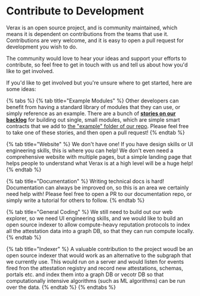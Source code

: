 # Contribute to Development

Verax is an open source project, and is community maintained, which means it is dependent on contributions from the teams that use it.  Contributions are very welcome, and it is easy to open a pull request for development you wish to do.

The community would love to hear your ideas and support your efforts to contribute, so feel free to get in touch with us and tell us about how you'd like to get involved.

If you'd like to get involved but you're unsure where to get started, here are some ideas:

{% tabs %}
{% tab title="Example Modules" %}
Other developers can benefit from having a standard library of modules that they can use, or simply reference as an example.  There are a bunch of [**stories on our backlog**](https://github.com/orgs/Consensys/projects/17) for building out single, small modules, which are simple smart contracts that we add to [the "example" folder of our repo](https://github.com/Consensys/linea-attestation-registry/tree/dev/contracts/src/example). Please feel free to take one of these stories, and then open a pull request!
{% endtab %}

{% tab title="Website" %}
We don't have one!  If you have design skills or UI engineering skills, this is where you can help!  We don't even need a comprehensive website with multiple pages, but a simple landing page that helps people to understand what Verax is at a high level will be a huge help!
{% endtab %}

{% tab title="Documentation" %}
Writing technical docs is hard!  Documentation can always be improved on, so this is an area we certainly need help with!  Please feel free to open a PR to our documentation repo, or simply write a tutorial for others to follow.
{% endtab %}

{% tab title="General Coding" %}
We still need to build out our web explorer, so we need UI engineering skills, and we would like to build an open source indexer to allow compute-heavy reputation protocols to index all the attestation data into a graph DB, so that they can run compute locally.
{% endtab %}

{% tab title="Indexer" %}
A valuable contribution to the project woudl be an open source indexer that would work as an alternative to the subgraph that we currently use.  This would run on a server and would listen for events fired fron the attestation registry and record new attestations, schemas, portals etc. and index them into a graph DB or vecotr DB so that computationally intensive algorithms (such as ML algorithms) can be run over the data.
{% endtab %}
{% endtabs %}

